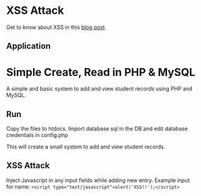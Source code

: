 # XSS Attack

Get to know about XSS in this [blog post]().

## Application
Simple Create, Read in PHP & MySQL
========
A simple and basic system to add and view student records using PHP and MySQL.

## Run
Copy the files to htdocs.
Import database.sql in the DB and edit database credentials in config.php

This will create a small system to add and view student records.

## XSS Attack
Inject Javascript in any input fields while adding new entry.
Example input for name: `<script type="text/javascript">alert('XSS!!');</script>`
